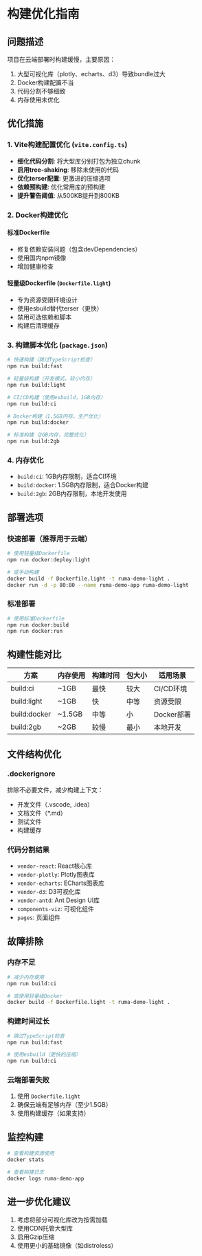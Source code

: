 # 构建优化指南

## 问题描述
项目在云端部署时构建缓慢，主要原因：
1. 大型可视化库（plotly、echarts、d3）导致bundle过大
2. Docker构建配置不当
3. 代码分割不够细致
4. 内存使用未优化

## 优化措施

### 1. Vite构建配置优化 (`vite.config.ts`)
- **细化代码分割**: 将大型库分别打包为独立chunk
- **启用tree-shaking**: 移除未使用的代码
- **优化terser配置**: 更激进的压缩选项
- **依赖预构建**: 优化常用库的预构建
- **提升警告阈值**: 从500KB提升到800KB

### 2. Docker构建优化
#### 标准Dockerfile
- 修复依赖安装问题（包含devDependencies）
- 使用国内npm镜像
- 增加健康检查

#### 轻量级Dockerfile (`Dockerfile.light`)
- 专为资源受限环境设计
- 使用esbuild替代terser（更快）
- 禁用可选依赖和脚本
- 构建后清理缓存

### 3. 构建脚本优化 (`package.json`)
```bash
# 快速构建（跳过TypeScript检查）
npm run build:fast

# 轻量级构建（开发模式，较小内存）
npm run build:light

# CI/CD构建（使用esbuild，1GB内存）
npm run build:ci

# Docker构建（1.5GB内存，生产优化）
npm run build:docker

# 标准构建（2GB内存，完整优化）
npm run build:2gb
```

### 4. 内存优化
- `build:ci`: 1GB内存限制，适合CI环境
- `build:docker`: 1.5GB内存限制，适合Docker构建
- `build:2gb`: 2GB内存限制，本地开发使用

## 部署选项

### 快速部署（推荐用于云端）
```bash
# 使用轻量级Dockerfile
npm run docker:deploy:light

# 或手动构建
docker build -f Dockerfile.light -t ruma-demo-light .
docker run -d -p 80:80 --name ruma-demo-app ruma-demo-light
```

### 标准部署
```bash
# 使用标准Dockerfile
npm run docker:build
npm run docker:run
```

## 构建性能对比

| 方案 | 内存使用 | 构建时间 | 包大小 | 适用场景 |
|------|----------|----------|--------|----------|
| build:ci | ~1GB | 最快 | 较大 | CI/CD环境 |
| build:light | ~1GB | 快 | 中等 | 资源受限 |
| build:docker | ~1.5GB | 中等 | 小 | Docker部署 |
| build:2gb | ~2GB | 较慢 | 最小 | 本地开发 |

## 文件结构优化

### .dockerignore
排除不必要文件，减少构建上下文：
- 开发文件（.vscode, .idea）
- 文档文件（*.md）
- 测试文件
- 构建缓存

### 代码分割结果
- `vendor-react`: React核心库
- `vendor-plotly`: Plotly图表库
- `vendor-echarts`: ECharts图表库
- `vendor-d3`: D3可视化库
- `vendor-antd`: Ant Design UI库
- `components-viz`: 可视化组件
- `pages`: 页面组件

## 故障排除

### 内存不足
```bash
# 减少内存使用
npm run build:ci

# 或使用轻量级Docker
docker build -f Dockerfile.light -t ruma-demo-light .
```

### 构建时间过长
```bash
# 跳过TypeScript检查
npm run build:fast

# 使用esbuild（更快的压缩）
npm run build:ci
```

### 云端部署失败
1. 使用 `Dockerfile.light`
2. 确保云端有足够内存（至少1.5GB）
3. 使用构建缓存（如果支持）

## 监控构建
```bash
# 查看构建资源使用
docker stats

# 查看构建日志
docker logs ruma-demo-app
```

## 进一步优化建议
1. 考虑将部分可视化库改为按需加载
2. 使用CDN托管大型库
3. 启用Gzip压缩
4. 使用更小的基础镜像（如distroless） 